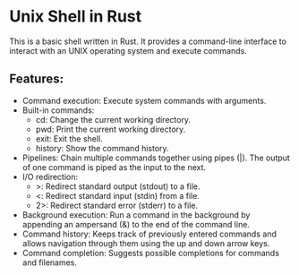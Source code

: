 # Unix Shell in Rust

This is a basic shell written in Rust. It provides a command-line interface to interact with an UNIX operating system and execute commands.

## Features:

- Command execution: Execute system commands with arguments.
- Built-in commands:
    - cd: Change the current working directory.
    - pwd: Print the current working directory.
    - exit: Exit the shell.
    - history: Show the command history.
- Pipelines: Chain multiple commands together using pipes (|). The output of one command is piped as the input to the next.
- I/O redirection:
    - \>: Redirect standard output (stdout) to a file.
    - <: Redirect standard input (stdin) from a file.
    - 2>: Redirect standard error (stderr) to a file.
- Background execution: Run a command in the background by appending an ampersand (&) to the end of the command line.
- Command history: Keeps track of previously entered commands and allows navigation through them using the up and down arrow keys.
- Command completion: Suggests possible completions for commands and filenames.